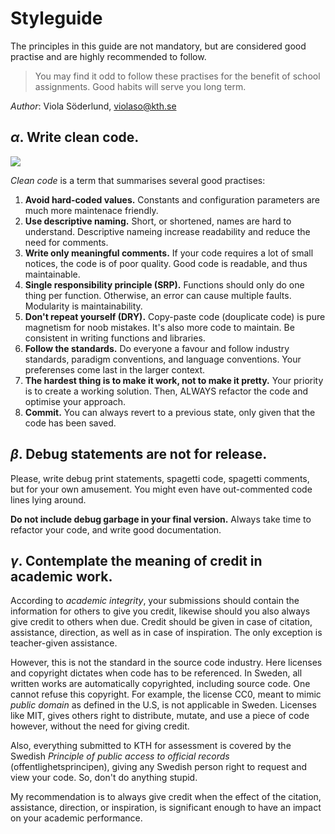 # Styleguide

The principles in this guide are not mandatory, but are considered good practise and are highly recommended to follow.

> You may find it odd to follow these practises for the benefit of school assignments. Good habits will serve you long term.

_Author_: Viola Söderlund, violaso@kth.se

## $\alpha.$ Write clean code.

![](https://cleancodebase.com/wp-content/uploads/2024/07/1_h4_BugUpRdyoLbRfeHGS7Q.jpg)

_Clean code_ is a term that summarises several good practises:
1. __Avoid hard-coded values.__ Constants and configuration parameters are much more maintenace friendly.
2. __Use descriptive naming.__ Short, or shortened, names are hard to understand. Descriptive nameing increase readability and reduce the need for comments.
3. __Write only meaningful comments.__ If your code requires a lot of small notices, the code is of poor quality. Good code is readable, and thus maintainable.
4. __Single responsibility principle (SRP).__ Functions should only do one thing per function. Otherwise, an error can cause multiple faults. Modularity is maintainability.
5. __Don't repeat yourself (DRY).__ Copy-paste code (douplicate code) is pure magnetism for noob mistakes. It's also more code to maintain. Be consistent in writing functions and libraries.
6. __Follow the standards.__ Do everyone a favour and follow industry standards, paradigm conventions, and language conventions. Your preferenses come last in the larger context.
7. __The hardest thing is to make it work, not to make it pretty.__ Your priority is to create a working solution. Then, ALWAYS refactor the code and optimise your approach.
8. __Commit.__ You can always revert to a previous state, only given that the code has been saved.

## $\beta.$ Debug statements are not for release.

Please, write debug print statements, spagetti code, spagetti comments, but for your own amusement. You might even have out-commented code lines lying around.

__Do not include debug garbage in your final version.__ Always take time to refactor your code, and write good documentation.

## $\gamma.$ Contemplate the meaning of credit in academic work.

According to _academic integrity_, your submissions should contain the information for others to give you credit, likewise should you also always give credit to others when due. Credit should be given in case of citation, assistance, direction, as well as in case of inspiration. The only exception is teacher-given assistance.

However, this is not the standard in the source code industry. Here licenses and copyright dictates when code has to be referenced. In Sweden, all written works are automatically copyrighted, including source code. One cannot refuse this copyright. For example, the license CC0, meant to mimic _public domain_ as defined in the U.S, is not applicable in Sweden. Licenses like MIT, gives others right to distribute, mutate, and use a piece of code however, without the need for giving credit.

Also, everything submitted to KTH for assessment is covered by the Swedish _Principle of public access to official records_ (offentlighetsprincipen), giving any Swedish person right to request and view your code. So, don't do anything stupid.

My recommendation is to always give credit when the effect of the citation, assistance, direction, or inspiration, is significant enough to have an impact on your academic performance.
